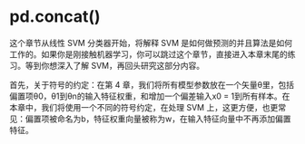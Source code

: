 pd.concat()
===================================  
这个章节从线性 SVM 分类器开始，将解释 SVM 是如何做预测的并且算法是如何工作的。如果你是刚接触机器学习，你可以跳过这个章节，直接进入本章末尾的练习。等到你想深入了解 SVM，再回头研究这部分内容。

首先，关于符号的约定：在第 4 章，我们将所有模型参数放在一个矢量θ里，包括偏置项θ0，θ1到θn的输入特征权重，和增加一个偏差输入x0 = 1到所有样本。在本章中，我们将使用一个不同的符号约定，在处理 SVM 上，这更方便，也更常见：偏置项被命名为b，特征权重向量被称为w，在输入特征向量中不再添加偏置特征。

